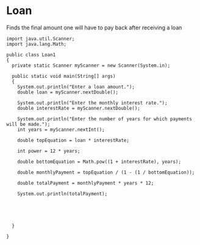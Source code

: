 # Loan
Finds the final amount one will have to pay back after receiving a loan 

    import java.util.Scanner;
    import java.lang.Math;

    public class Loan1
    {
      private static Scanner myScanner = new Scanner(System.in); 

      public static void main(String[] args)
      {
        System.out.println("Enter a loan amount.");
        double loan = myScanner.nextDouble(); 

        System.out.println("Enter the monthly interest rate.");
        double interestRate = myScanner.nextDouble(); 

        System.out.println("Enter the number of years for which payments will be made.");
        int years = myScanner.nextInt(); 

        double topEquation = loan * interestRate;

        int power = 12 * years;

        double bottomEquation = Math.pow((1 + interestRate), years);

        double monthlyPayment = topEquation / (1 - (1 / bottomEquation));

        double totalPayment = monthlyPayment * years * 12;

        System.out.println(totalPayment);





      }

    }
